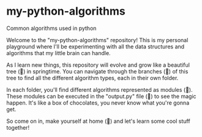 # my-python-algorithms
Common algorithms used in python

Welcome to the "my-python-algorithms" repository!
This is my personal playground where I'll be experimenting with all the data structures and algorithms that my little brain can handle.

As I learn new things, this repository will evolve and grow like a beautiful tree (🌳) in springtime. You can navigate through the branches (🌱) of this tree to find all the different algorithm types, each in their own folder.

In each folder, you'll find different algorithms represented as modules (🧱). These modules can be executed in the "output.py" file (📝) to see the magic happen. It's like a box of chocolates, you never know what you're gonna get.

So come on in, make yourself at home (🏡) and let's learn some cool stuff together!
